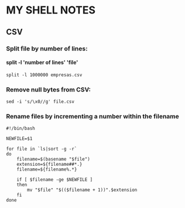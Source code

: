 # MY SHELL NOTES

## CSV
### Split file by number of lines:
#### split -l 'number of lines' 'file'
```shell
split -l 1000000 empresas.csv 
```

### Remove null bytes from CSV:
```shell
sed -i 's/\x0//g' file.csv
```

### Rename files by incrementing a number within the filename
```shell
#!/bin/bash

NEWFILE=$1

for file in `ls|sort -g -r`
do
    filename=$(basename "$file")
    extension=${filename##*.}
    filename=${filename%.*}

    if [ $filename -ge $NEWFILE ]
    then
        mv "$file" "$(($filename + 1))".$extension
    fi
done
```
